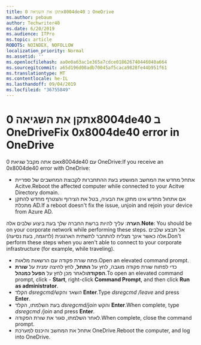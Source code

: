 ```yaml
---
title: תקן את השגיאה 0x8004de40 ב OneDrive
ms.author: pebaum
author: Techwriter40
ms.date: 6/20/2019
ms.audience: ITPro
ms.topic: article
ROBOTS: NOINDEX, NOFOLLOW
localization_priority: Normal
ms.assetid: ''
ms.openlocfilehash: aa0e0a63ac1e365a7cdce018626740446040a664
ms.sourcegitcommit: a65d196d00adb70045af5caca9828fe44b951f61
ms.translationtype: MT
ms.contentlocale: he-IL
ms.lasthandoff: 09/04/2019
ms.locfileid: "36755849"
---
```

# <a name="fix-0x8004de40-error-in-onedrive"></a><span data-ttu-id="854f4-102">תקן את השגיאה 0x8004de40 ב OneDrive</span><span class="sxs-lookup"><span data-stu-id="854f4-102">Fix 0x8004de40 error in OneDrive</span></span>

<span data-ttu-id="854f4-103">אם אתה מקבל שגיאת 0x8004de40 עם OneDrive:</span><span class="sxs-lookup"><span data-stu-id="854f4-103">If you receive an 0x8004de40 error with OneDrive:</span></span>

- <span data-ttu-id="854f4-104">אתחל מחדש את המחשב המושפע בעת ההתחברות לקבוצת המחשבים של ספריית Acitve.</span><span class="sxs-lookup"><span data-stu-id="854f4-104">Reboot the affected computer while connected to your Acitve Directory domain.</span></span>
- <span data-ttu-id="854f4-105">אם אתחול מחדש אינו מתקן את הבעיה, בטל את הצירוף והצטרף מחדש להתקן מתכלת AD.</span><span class="sxs-lookup"><span data-stu-id="854f4-105">If a reboot doesn't fix the issue, unjoin and rejoin your device from Azure AD.</span></span> 

<span data-ttu-id="854f4-106">**הערה**: עליך להיות ברשת החברה שלך בעת ביצוע שלבים אלה.</span><span class="sxs-lookup"><span data-stu-id="854f4-106">**Note**: You should be on your corporate network while performing these steps.</span></span> <span data-ttu-id="854f4-107">אל תבצע שלבים אלה כאשר אינך מצליח להתחבר לתשתית הארגונית (לדוגמה, בעת נסיעה).</span><span class="sxs-lookup"><span data-stu-id="854f4-107">Don't perform these steps when you aren't able to connect to your corporate infrastructure (for example, while traveling).</span></span> 

- <span data-ttu-id="854f4-108">פתח שורת פקודה עם הרשאות מלאות.</span><span class="sxs-lookup"><span data-stu-id="854f4-108">Open an elevated command prompt.</span></span> 
- <span data-ttu-id="854f4-109">כדי לפתוח שורת פקודה מוגבה, לחץ על **התחל**, לחץ לחיצה ימנית על **שורת הפקודה**ולאחר מכן לחץ על **הפעל כמנהל**.</span><span class="sxs-lookup"><span data-stu-id="854f4-109">To open an elevated command prompt, click - **Start**, right-click **Command Prompt**, and then click **Run as administrator**.</span></span>
- <span data-ttu-id="854f4-110">הקלד *dsregcmd/השאר* והקש **Enter**.</span><span class="sxs-lookup"><span data-stu-id="854f4-110">Type *dsregcmd /leave* and press **Enter**.</span></span>
- <span data-ttu-id="854f4-111">בעת השלמתו, הקלד *dsregcmd/join* והקש **Enter**.</span><span class="sxs-lookup"><span data-stu-id="854f4-111">When complete, type *dsregcmd /join* and press **Enter**.</span></span>
- <span data-ttu-id="854f4-112">לאחר השלמתו, סגור את שורת הפקודה.</span><span class="sxs-lookup"><span data-stu-id="854f4-112">When complete, close the command prompt.</span></span>
- <span data-ttu-id="854f4-113">אתחל את המחשב והיכנס למערכת OneDrive.</span><span class="sxs-lookup"><span data-stu-id="854f4-113">Reboot the computer, and log into OneDrive.</span></span>